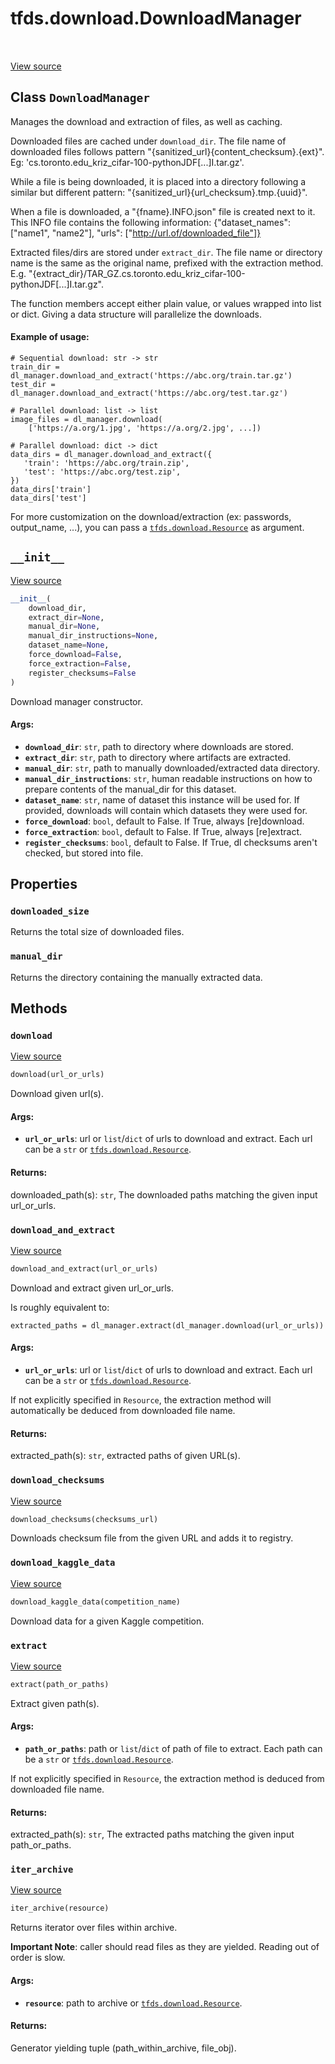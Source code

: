 <div itemscope itemtype="http://developers.google.com/ReferenceObject">
<meta itemprop="name" content="tfds.download.DownloadManager" />
<meta itemprop="path" content="Stable" />
<meta itemprop="property" content="downloaded_size"/>
<meta itemprop="property" content="manual_dir"/>
<meta itemprop="property" content="__init__"/>
<meta itemprop="property" content="download"/>
<meta itemprop="property" content="download_and_extract"/>
<meta itemprop="property" content="download_checksums"/>
<meta itemprop="property" content="download_kaggle_data"/>
<meta itemprop="property" content="extract"/>
<meta itemprop="property" content="iter_archive"/>
</div>

# tfds.download.DownloadManager

<!-- Insert buttons and diff -->

<table class="tfo-notebook-buttons tfo-api" align="left">
</table>

<a target="_blank" href="https://github.com/tensorflow/datasets/tree/master/tensorflow_datasets/core/download/download_manager.py">View
source</a>

<!-- Equality marker -->

## Class `DownloadManager`

Manages the download and extraction of files, as well as caching.

<!-- Placeholder for "Used in" -->

Downloaded files are cached under `download_dir`. The file name of downloaded
files follows pattern "{sanitized_url}{content_checksum}.{ext}". Eg:
'cs.toronto.edu_kriz_cifar-100-pythonJDF[...]I.tar.gz'.

While a file is being downloaded, it is placed into a directory following a
similar but different pattern: "{sanitized_url}{url_checksum}.tmp.{uuid}".

When a file is downloaded, a "{fname}.INFO.json" file is created next to it.
This INFO file contains the following information: {"dataset_names": ["name1",
"name2"], "urls": ["http://url.of/downloaded_file"]}

Extracted files/dirs are stored under `extract_dir`. The file name or directory
name is the same as the original name, prefixed with the extraction method. E.g.
"{extract_dir}/TAR_GZ.cs.toronto.edu_kriz_cifar-100-pythonJDF[...]I.tar.gz".

The function members accept either plain value, or values wrapped into list
or dict. Giving a data structure will parallelize the downloads.

#### Example of usage:

```
# Sequential download: str -> str
train_dir = dl_manager.download_and_extract('https://abc.org/train.tar.gz')
test_dir = dl_manager.download_and_extract('https://abc.org/test.tar.gz')

# Parallel download: list -> list
image_files = dl_manager.download(
    ['https://a.org/1.jpg', 'https://a.org/2.jpg', ...])

# Parallel download: dict -> dict
data_dirs = dl_manager.download_and_extract({
   'train': 'https://abc.org/train.zip',
   'test': 'https://abc.org/test.zip',
})
data_dirs['train']
data_dirs['test']
```

For more customization on the download/extraction (ex: passwords, output_name,
...), you can pass a <a href="../../tfds/download/Resource.md"><code>tfds.download.Resource</code></a> as argument.

<h2 id="__init__"><code>__init__</code></h2>

<a target="_blank" href="https://github.com/tensorflow/datasets/tree/master/tensorflow_datasets/core/download/download_manager.py">View
source</a>

```python
__init__(
    download_dir,
    extract_dir=None,
    manual_dir=None,
    manual_dir_instructions=None,
    dataset_name=None,
    force_download=False,
    force_extraction=False,
    register_checksums=False
)
```

Download manager constructor.

#### Args:

*   <b>`download_dir`</b>: `str`, path to directory where downloads are stored.
*   <b>`extract_dir`</b>: `str`, path to directory where artifacts are
    extracted.
*   <b>`manual_dir`</b>: `str`, path to manually downloaded/extracted data
    directory.
*   <b>`manual_dir_instructions`</b>: `str`, human readable instructions on how
    to prepare contents of the manual_dir for this dataset.
*   <b>`dataset_name`</b>: `str`, name of dataset this instance will be used
    for. If provided, downloads will contain which datasets they were used for.
*   <b>`force_download`</b>: `bool`, default to False. If True, always
    [re]download.
*   <b>`force_extraction`</b>: `bool`, default to False. If True, always
    [re]extract.
*   <b>`register_checksums`</b>: `bool`, default to False. If True, dl checksums
    aren't checked, but stored into file.

## Properties

<h3 id="downloaded_size"><code>downloaded_size</code></h3>

Returns the total size of downloaded files.

<h3 id="manual_dir"><code>manual_dir</code></h3>

Returns the directory containing the manually extracted data.

## Methods

<h3 id="download"><code>download</code></h3>

<a target="_blank" href="https://github.com/tensorflow/datasets/tree/master/tensorflow_datasets/core/download/download_manager.py">View
source</a>

``` python
download(url_or_urls)
```

Download given url(s).

#### Args:

*   <b>`url_or_urls`</b>: url or `list`/`dict` of urls to download and extract.
    Each url can be a `str` or
    <a href="../../tfds/download/Resource.md"><code>tfds.download.Resource</code></a>.

#### Returns:

downloaded_path(s): `str`, The downloaded paths matching the given input
  url_or_urls.

<h3 id="download_and_extract"><code>download_and_extract</code></h3>

<a target="_blank" href="https://github.com/tensorflow/datasets/tree/master/tensorflow_datasets/core/download/download_manager.py">View
source</a>

``` python
download_and_extract(url_or_urls)
```

Download and extract given url_or_urls.

Is roughly equivalent to:

```
extracted_paths = dl_manager.extract(dl_manager.download(url_or_urls))
```

#### Args:

*   <b>`url_or_urls`</b>: url or `list`/`dict` of urls to download and extract.
    Each url can be a `str` or
    <a href="../../tfds/download/Resource.md"><code>tfds.download.Resource</code></a>.

If not explicitly specified in `Resource`, the extraction method will
automatically be deduced from downloaded file name.

#### Returns:

extracted_path(s): `str`, extracted paths of given URL(s).

<h3 id="download_checksums"><code>download_checksums</code></h3>

<a target="_blank" href="https://github.com/tensorflow/datasets/tree/master/tensorflow_datasets/core/download/download_manager.py">View
source</a>

```python
download_checksums(checksums_url)
```

Downloads checksum file from the given URL and adds it to registry.

<h3 id="download_kaggle_data"><code>download_kaggle_data</code></h3>

<a target="_blank" href="https://github.com/tensorflow/datasets/tree/master/tensorflow_datasets/core/download/download_manager.py">View
source</a>

``` python
download_kaggle_data(competition_name)
```

Download data for a given Kaggle competition.

<h3 id="extract"><code>extract</code></h3>

<a target="_blank" href="https://github.com/tensorflow/datasets/tree/master/tensorflow_datasets/core/download/download_manager.py">View
source</a>

``` python
extract(path_or_paths)
```

Extract given path(s).

#### Args:

*   <b>`path_or_paths`</b>: path or `list`/`dict` of path of file to extract.
    Each path can be a `str` or
    <a href="../../tfds/download/Resource.md"><code>tfds.download.Resource</code></a>.

If not explicitly specified in `Resource`, the extraction method is deduced
from downloaded file name.

#### Returns:

extracted_path(s): `str`, The extracted paths matching the given input
  path_or_paths.

<h3 id="iter_archive"><code>iter_archive</code></h3>

<a target="_blank" href="https://github.com/tensorflow/datasets/tree/master/tensorflow_datasets/core/download/download_manager.py">View
source</a>

``` python
iter_archive(resource)
```

Returns iterator over files within archive.

**Important Note**: caller should read files as they are yielded.
Reading out of order is slow.

#### Args:

* <b>`resource`</b>: path to archive or <a href="../../tfds/download/Resource.md"><code>tfds.download.Resource</code></a>.

#### Returns:

Generator yielding tuple (path_within_archive, file_obj).
